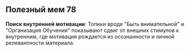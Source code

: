## Полезный мем 78

**Поиск внутренней мотивации**: Топики вроде "Быть внимательной" и "Организация Обучения" показывают сдвиг от внешних стимулов к внутренним, где мотивация рождается из осознанности и личной релевантности материала.